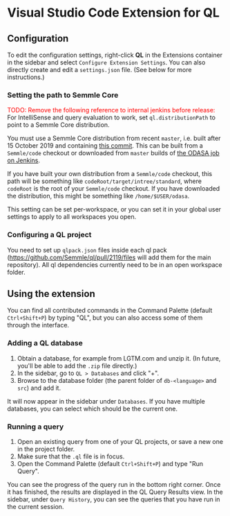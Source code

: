 Visual Studio Code Extension for QL
===

Configuration
---

To edit the configuration settings, right-click **QL** in the Extensions container in the sidebar and select `Configure Extension Settings`. You can also directly create and edit a `settings.json` file. (See below for more instructions.)

### Setting the path to Semmle Core

<font color="red">TODO: Remove the following reference to internal jenkins before release:</font>
For IntelliSense and query evaluation to work, set `ql.distributionPath` to point to a Semmle Core distribution.

You must use a Semmle Core distribution from recent `master`, i.e. built after 15 October 2019 and containing [this commit](http://git.semmle.com/Semmle/code/commit/a23097f89db42578a3f8d88558033dda16334290). This can be built from a `Semmle/code` checkout or downloaded from `master` builds of [the ODASA job on Jenkins](https://jenkins.internal.semmle.com/job/ODASA/).

If you have built your own distribution from a `Semmle/code` checkout, this path will be something like `codeRoot/target/intree/standard`, where `codeRoot` is the root of your `Semmle/code` checkout. If you have downloaded the distribution, this might be something like `/home/$USER/odasa`.

This setting can be set per-workspace, or you can set it in your
global user settings to apply to all workspaces you open.

### Configuring a QL project

You need to set up `qlpack.json` files inside each ql pack (https://github.com/Semmle/ql/pull/2119/files will add them for the main repository). All ql dependencies currently need to be in an open workspace folder.

Using the extension
---

You can find all contributed commands in the Command Palette (default `Ctrl+Shift+P`) by typing "QL", but you can also access some of them through the interface.

### Adding a QL database

1. Obtain a database, for example from LGTM.com and unzip it. (In future, you'll be able to add the `.zip` file directly.)
2. In the sidebar, go to `QL > Databases` and click "+".
3. Browse to the database folder (the parent folder of `db-<language>` and `src`) and add it.

It will now appear in the sidebar under `Databases`. If you have multiple databases, you can select which should be the current one.

### Running a query

1. Open an existing query from one of your QL projects, or save a new one in the project folder.
2. Make sure that the `.ql` file is in focus.
3. Open the Command Palette (default `Ctrl+Shift+P`) and type "Run Query".

You can see the progress of the query run in the bottom right corner.
Once it has finished, the results are displayed in the QL Query Results view.
In the sidebar, under `Query History`, you can see the queries that you have run in the current session.